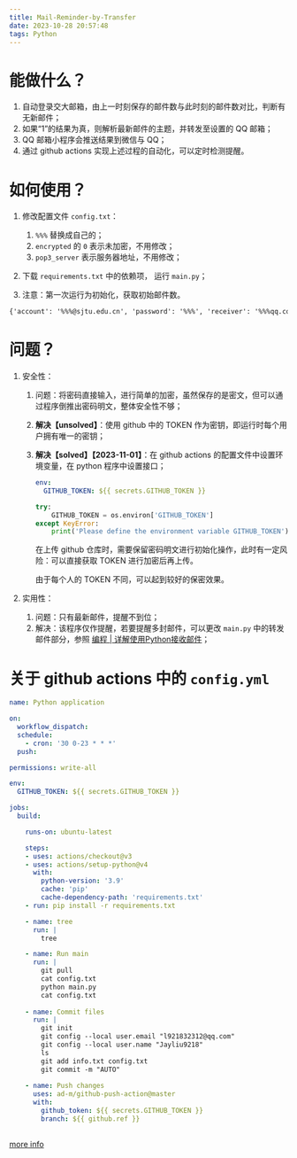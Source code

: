 ```yaml
---
title: Mail-Reminder-by-Transfer
date: 2023-10-28 20:57:48
tags: Python
---
```




# 能做什么？

1. 自动登录交大邮箱，由上一时刻保存的邮件数与此时刻的邮件数对比，判断有无新邮件；
2. 如果“1”的结果为真，则解析最新邮件的主题，并转发至设置的 QQ 邮箱；
3. QQ 邮箱小程序会推送结果到微信与 QQ；
4. 通过 github actions 实现上述过程的自动化，可以定时检测提醒。



# 如何使用？

1. 修改配置文件 `config.txt`：
   1. `%%%` 替换成自己的；
   2. `encrypted` 的 `0` 表示未加密，不用修改；
   3. `pop3_server` 表示服务器地址，不用修改；

2. 下载 `requirements.txt` 中的依赖项， 运行 `main.py`；
3. 注意：第一次运行为初始化，获取初始邮件数。

```txt
{'account': '%%%@sjtu.edu.cn', 'password': '%%%', 'receiver': '%%%qq.com', 'pop3_server': 'mail.sjtu.edu.cn', 'encrypted': 0}
```



# 问题？

1. 安全性：
   1. 问题：将密码直接输入，进行简单的加密，虽然保存的是密文，但可以通过程序倒推出密码明文，整体安全性不够；
   
   2. **解决【unsolved】**：使用 github 中的 TOKEN 作为密钥，即运行时每个用户拥有唯一的密钥；
   
   3. **解决【solved】【2023-11-01】**：在 github actions 的配置文件中设置环境变量，在 python 程序中设置接口；
   
      ```yaml
      env:
        GITHUB_TOKEN: ${{ secrets.GITHUB_TOKEN }}
      ```
   
      ```python
      try:
          GITHUB_TOKEN = os.environ['GITHUB_TOKEN']
      except KeyError:
          print('Please define the environment variable GITHUB_TOKEN')
      ```
   
      在上传 github 仓库时，需要保留密码明文进行初始化操作，此时有一定风险：可以直接获取 TOKEN 进行加密后再上传。
   
      由于每个人的 TOKEN 不同，可以起到较好的保密效果。
   
2. 实用性：
   1. 问题：只有最新邮件，提醒不到位；
   2. 解决：该程序仅作提醒，若要提醒多封邮件，可以更改 `main.py` 中的转发邮件部分，参照 [编程 | 详解使用Python接收邮件](https://developer.aliyun.com/article/903464#:~:text=%E7%BC%96%E7%A8%8B%20%7C%20%E8%AF%A6%E8%A7%A3%E4%BD%BF%E7%94%A8Python%E6%8E%A5%E6%94%B6%E9%82%AE%E4%BB%B6%201%201.%E5%9F%BA%E6%9C%AC%E6%AD%A5%E9%AA%A4%20%E8%BF%9E%E6%8E%A5%E5%88%B0%E6%9C%8D%E5%8A%A1%E5%99%A8%E3%80%82%20%E7%99%BB%E9%99%86%E3%80%82%20%E5%8F%91%E5%87%BA%E6%9C%8D%E5%8A%A1%E8%AF%B7%E6%B1%82%E3%80%82,3.%E8%A7%A3%E6%9E%90%E9%82%AE%E4%BB%B6%E4%B8%BB%E9%A2%98%20...%204%204.%E8%A7%A3%E6%9E%90%E9%82%AE%E4%BB%B6%E6%9D%A5%E6%BA%90%20...%205%205.%E8%A7%A3%E6%9E%90%E9%82%AE%E4%BB%B6%E5%86%85%E5%AE%B9%20)；



# 关于 github actions 中的 `config.yml`

```yaml
name: Python application

on:
  workflow_dispatch:
  schedule:
    - cron: '30 0-23 * * *'
  push:

permissions: write-all

env:
  GITHUB_TOKEN: ${{ secrets.GITHUB_TOKEN }}

jobs:
  build:

    runs-on: ubuntu-latest

    steps:
    - uses: actions/checkout@v3
    - uses: actions/setup-python@v4
      with:
        python-version: '3.9'
        cache: 'pip'
        cache-dependency-path: 'requirements.txt'
    - run: pip install -r requirements.txt

    - name: tree
      run: |
        tree

    - name: Run main
      run: |
        git pull
        cat config.txt
        python main.py
        cat config.txt
    
    - name: Commit files
      run: |
        git init
        git config --local user.email "l921832312@qq.com"
        git config --local user.name "Jayliu9218"
        ls
        git add info.txt config.txt
        git commit -m "AUTO"
        
    - name: Push changes
      uses: ad-m/github-push-action@master
      with:
        github_token: ${{ secrets.GITHUB_TOKEN }}
        branch: ${{ github.ref }}
        
```



[more info](https://github.com/Jayliu9218/Mail-Reminder-by-Transfer)